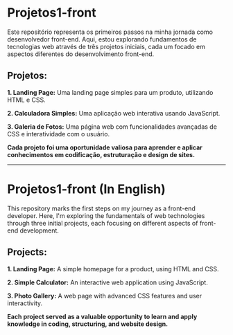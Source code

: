 # Projetos1-front
Este repositório representa os primeiros passos na minha jornada como desenvolvedor front-end. Aqui, estou explorando fundamentos de tecnologias web através de três projetos iniciais, cada um focado em aspectos diferentes do desenvolvimento front-end.

## Projetos:
**1. Landing Page:** Uma landing page simples para um produto, utilizando HTML e CSS.

**2. Calculadora Simples:** Uma aplicação web interativa usando JavaScript.

**3. Galeria de Fotos:** Uma página web com funcionalidades avançadas de CSS e interatividade com o usuário.

**Cada projeto foi uma oportunidade valiosa para aprender e aplicar conhecimentos em codificação, estruturação e design de sites.**

___

# Projetos1-front (In English)
This repository marks the first steps on my journey as a front-end developer. Here, I'm exploring the fundamentals of web technologies through three initial projects, each focusing on different aspects of front-end development.

## Projects:
**1. Landing Page:** A simple homepage for a product, using HTML and CSS.

**2. Simple Calculator:** An interactive web application using JavaScript.

**3. Photo Gallery:** A web page with advanced CSS features and user interactivity.

**Each project served as a valuable opportunity to learn and apply knowledge in coding, structuring, and website design.**

